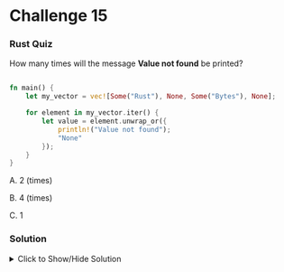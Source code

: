 # Challenge 15

### Rust Quiz

How many times will the message **Value not found** be printed?

```rust

fn main() {
    let my_vector = vec![Some("Rust"), None, Some("Bytes"), None];

    for element in my_vector.iter() {
        let value = element.unwrap_or({
            println!("Value not found");
            "None"
        });
    }
}

```


A. 2 (times)

B. 4 (times)

C. 1


### Solution

<details>
<summary>Click to Show/Hide Solution</summary>

#### Correct Answer:
B. 4 (times)

The key to understanding the behavior here is `unwrap_or's` eagerness. 

Unlike what it might seem, it executes the provided closure in all cases, regardless of whether the Option value is Some or None.

For Some values the closure is executed, but the existing value within Some is returned. 

This might seem unnecessary, but it's important for consistency and potential side effects within the closure.

For None values the closure is crucial. It's executed to provide a default value and often performs side effects like printing the message "Value not found!" in this example.

- [unwrap_or](https://doc.rust-lang.org/core/option/enum.Option.html#method.unwrap_or)
- [unwrap_or_else](https://doc.rust-lang.org/core/option/enum.Option.html#method.unwrap_or_else)
</details>
